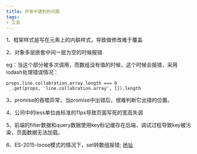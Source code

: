 ```yaml
---
title: 开发中遇到的问题
tags: 
- 工具
---
```

1、框架样式是写在元素上的内联样式，导致做修改难于覆盖

2、对象多层嵌套中间一层为空的时候报错

eg：当这个部分被多次调用，而数组没有值的时候，这个时候会报错，采用lodash处理错误情况：
```
props.line.collabration.array.length === 0
 _.get(props, 'line.collabration.array', []).length
```

3、promise的吞噬异常，当promise中出错后，很难判断它出错的位置。

4、公司中的less单位由标准的11px导致页面写死的宽高失调

5、前端的filter数据和query数据使用key标记缓存在后端，调试过程导致key被污染，页面数据无法加载。

6、ES-2015-loose模式的情况下，set转数组报错; [地址](https://robbie-han.github.io/2019/05/08/Bable%E7%9A%84loose%E6%A8%A1%E5%BC%8F/)
